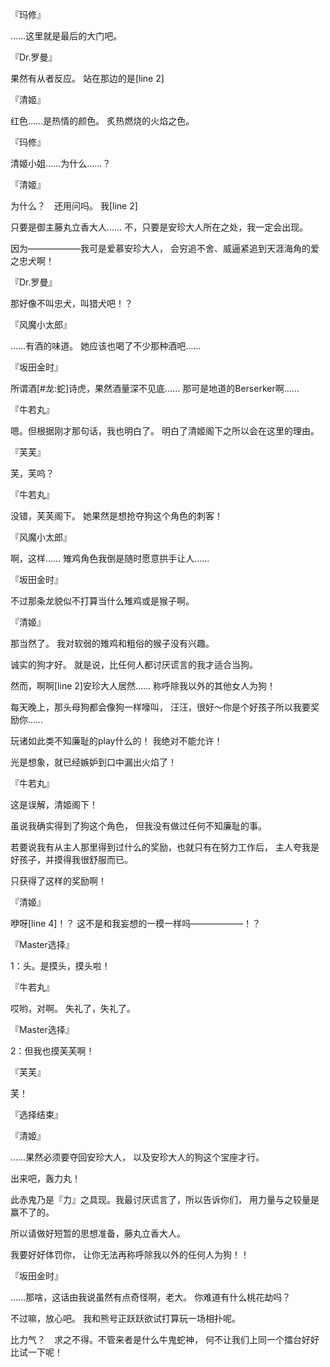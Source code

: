 『玛修』

……这里就是最后的大门吧。

『Dr.罗曼』

果然有从者反应。
站在那边的是[line 2]

『清姬』

红色……是热情的颜色。
炙热燃烧的火焰之色。

『玛修』

清姬小姐……为什么……？

『清姬』

为什么？　还用问吗。
我[line 2]

只要是御主藤丸立香大人……
不，只要是安珍大人所在之处，我一定会出现。

因为——————我可是爱慕安珍大人，
会穷追不舍、威逼紧追到天涯海角的爱之忠犬啊！

『Dr.罗曼』

那好像不叫忠犬，叫猎犬吧！？

『风魔小太郎』

……有酒的味道。
她应该也喝了不少那种酒吧……

『坂田金时』

所谓酒[#龙:蛇]诗虎，果然酒量深不见底……
那可是地道的Berserker啊……

『牛若丸』

嗯。但根据刚才那句话，我也明白了。
明白了清姬阁下之所以会在这里的理由。

『芙芙』

芙，芙呜？

『牛若丸』

没错，芙芙阁下。
她果然是想抢夺狗这个角色的刺客！

『风魔小太郎』

啊，这样……
雉鸡角色我倒是随时愿意拱手让人……

『坂田金时』

不过那条龙貌似不打算当什么雉鸡或是猴子啊。

『清姬』

那当然了。
我对软弱的雉鸡和粗俗的猴子没有兴趣。

诚实的狗才好。
就是说，比任何人都讨厌谎言的我才适合当狗。

然而，啊啊[line 2]安珍大人居然……
称呼除我以外的其他女人为狗！

每天晚上，那头母狗都会像狗一样嚎叫，
汪汪，很好～你是个好孩子所以我要奖励你……

玩诸如此类不知廉耻的play什么的！
我绝对不能允许！

光是想象，就已经嫉妒到口中漏出火焰了！

『牛若丸』

这是误解，清姬阁下！

虽说我确实得到了狗这个角色，
但我没有做过任何不知廉耻的事。

若要说我有从主人那里得到过什么的奖励，也就只有在努力工作后，
主人夸我是好孩子，并摸得我很舒服而已。

只获得了这样的奖励啊！

『清姬』

咿呀[line 4]！？
这不是和我妄想的一模一样吗——————！？

『Master选择』

1：头。是摸头，摸头啦！

『牛若丸』

哎哟，对啊。
失礼了，失礼了。

『Master选择』

2：但我也摸芙芙啊！

『芙芙』

芙！

『选择结束』

『清姬』

……果然必须要夺回安珍大人，
以及安珍大人的狗这个宝座才行。

出来吧，轰力丸！

此赤鬼乃是『力』之具现。我最讨厌谎言了，所以告诉你们，
用力量与之较量是赢不了的。

所以请做好短暂的思想准备，藤丸立香大人。

我要好好体罚你，
让你无法再称呼除我以外的任何人为狗！！

『坂田金时』

……那啥，这话由我说虽然有点奇怪啊，老大。
你难道有什么桃花劫吗？

不过嘛，放心吧。
我和熊号正跃跃欲试打算玩一场相扑呢。

比力气？　求之不得。不管来者是什么牛鬼蛇神，
何不让我们上同一个擂台好好比试一下呢！

